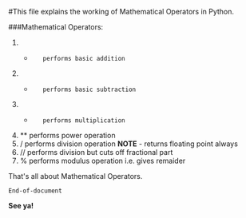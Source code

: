 #This file explains the working of Mathematical Operators in Python. 

###Mathematical Operators:

1. +		performs basic addition
2. -		performs basic subtraction
3. *		performs multiplication
4. **		performs power operation
5. /		performs division operation **NOTE** - returns floating point always
6. //		performs division but cuts off fractional part
7. %		performs modulus operation i.e. gives remaider

That's all about Mathematical Operators.

`End-of-document`

**See ya!**
